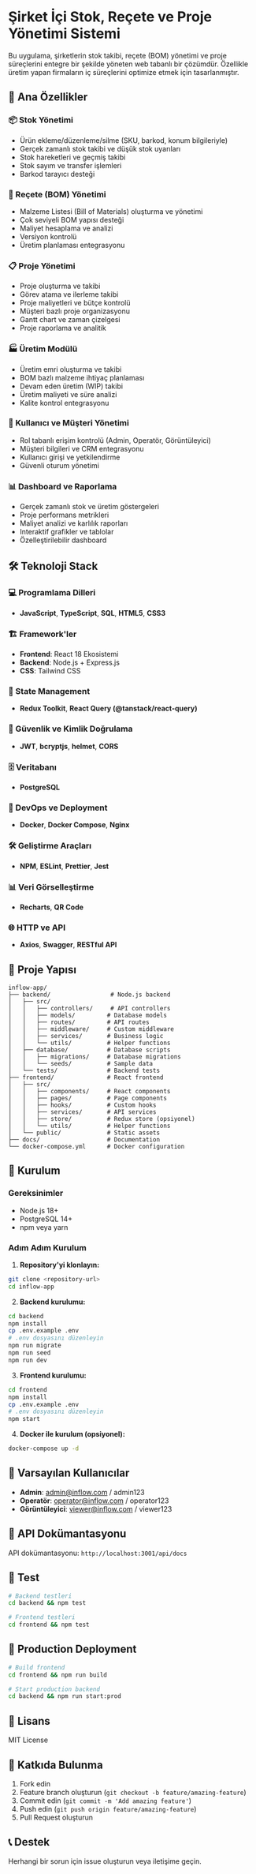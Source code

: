 # Şirket İçi Stok, Reçete ve Proje Yönetimi Sistemi

Bu uygulama, şirketlerin stok takibi, reçete (BOM) yönetimi ve proje süreçlerini entegre bir şekilde yöneten web tabanlı bir çözümdür. Özellikle üretim yapan firmaların iç süreçlerini optimize etmek için tasarlanmıştır.

## 🚀 Ana Özellikler

### 📦 Stok Yönetimi
- Ürün ekleme/düzenleme/silme (SKU, barkod, konum bilgileriyle)
- Gerçek zamanlı stok takibi ve düşük stok uyarıları
- Stok hareketleri ve geçmiş takibi
- Stok sayım ve transfer işlemleri
- Barkod tarayıcı desteği

### 🔧 Reçete (BOM) Yönetimi
- Malzeme Listesi (Bill of Materials) oluşturma ve yönetimi
- Çok seviyeli BOM yapısı desteği
- Maliyet hesaplama ve analizi
- Versiyon kontrolü
- Üretim planlaması entegrasyonu

### 📋 Proje Yönetimi
- Proje oluşturma ve takibi
- Görev atama ve ilerleme takibi
- Proje maliyetleri ve bütçe kontrolü
- Müşteri bazlı proje organizasyonu
- Gantt chart ve zaman çizelgesi
- Proje raporlama ve analitik

### 🏭 Üretim Modülü
- Üretim emri oluşturma ve takibi
- BOM bazlı malzeme ihtiyaç planlaması
- Devam eden üretim (WIP) takibi
- Üretim maliyeti ve süre analizi
- Kalite kontrol entegrasyonu

### 👥 Kullanıcı ve Müşteri Yönetimi
- Rol tabanlı erişim kontrolü (Admin, Operatör, Görüntüleyici)
- Müşteri bilgileri ve CRM entegrasyonu
- Kullanıcı girişi ve yetkilendirme
- Güvenli oturum yönetimi

### 📊 Dashboard ve Raporlama
- Gerçek zamanlı stok ve üretim göstergeleri
- Proje performans metrikleri
- Maliyet analizi ve karlılık raporları
- Interaktif grafikler ve tablolar
- Özelleştirilebilir dashboard

## 🛠 Teknoloji Stack

### 💻 Programlama Dilleri
- **JavaScript**, **TypeScript**, **SQL**, **HTML5**, **CSS3**

### 🏗️ Framework'ler
- **Frontend**: React 18 Ekosistemi
- **Backend**: Node.js + Express.js
- **CSS**: Tailwind CSS

### 🔄 State Management
- **Redux Toolkit**, **React Query (@tanstack/react-query)**

### 🔐 Güvenlik ve Kimlik Doğrulama
- **JWT**, **bcryptjs**, **helmet**, **CORS**

### 🗄️ Veritabanı
- **PostgreSQL**

### 🐳 DevOps ve Deployment
- **Docker**, **Docker Compose**, **Nginx**

### 🛠️ Geliştirme Araçları
- **NPM**, **ESLint**, **Prettier**, **Jest**

### 📊 Veri Görselleştirme
- **Recharts**, **QR Code**

### 🌐 HTTP ve API
- **Axios**, **Swagger**, **RESTful API**

## 📁 Proje Yapısı

```
inflow-app/
├── backend/                 # Node.js backend
│   ├── src/
│   │   ├── controllers/     # API controllers
│   │   ├── models/         # Database models
│   │   ├── routes/         # API routes
│   │   ├── middleware/     # Custom middleware
│   │   ├── services/       # Business logic
│   │   └── utils/          # Helper functions
│   ├── database/           # Database scripts
│   │   ├── migrations/     # Database migrations
│   │   └── seeds/          # Sample data
│   └── tests/              # Backend tests
├── frontend/               # React frontend
│   ├── src/
│   │   ├── components/     # React components
│   │   ├── pages/          # Page components
│   │   ├── hooks/          # Custom hooks
│   │   ├── services/       # API services
│   │   ├── store/          # Redux store (opsiyonel)
│   │   └── utils/          # Helper functions
│   └── public/             # Static assets
├── docs/                   # Documentation
└── docker-compose.yml      # Docker configuration
```

## 🚦 Kurulum

### Gereksinimler
- Node.js 18+
- PostgreSQL 14+
- npm veya yarn

### Adım Adım Kurulum

1. **Repository'yi klonlayın:**
```bash
git clone <repository-url>
cd inflow-app
```

2. **Backend kurulumu:**
```bash
cd backend
npm install
cp .env.example .env
# .env dosyasını düzenleyin
npm run migrate
npm run seed
npm run dev
```

3. **Frontend kurulumu:**
```bash
cd frontend
npm install
cp .env.example .env
# .env dosyasını düzenleyin
npm start
```

4. **Docker ile kurulum (opsiyonel):**
```bash
docker-compose up -d
```

## 🔐 Varsayılan Kullanıcılar

- **Admin**: admin@inflow.com / admin123
- **Operatör**: operator@inflow.com / operator123
- **Görüntüleyici**: viewer@inflow.com / viewer123

## 📖 API Dokümantasyonu

API dokümantasyonu: `http://localhost:3001/api/docs`

## 🧪 Test

```bash
# Backend testleri
cd backend && npm test

# Frontend testleri
cd frontend && npm test
```

## 🚀 Production Deployment

```bash
# Build frontend
cd frontend && npm run build

# Start production backend
cd backend && npm run start:prod
```

## 📄 Lisans

MIT License

## 🤝 Katkıda Bulunma

1. Fork edin
2. Feature branch oluşturun (`git checkout -b feature/amazing-feature`)
3. Commit edin (`git commit -m 'Add amazing feature'`)
4. Push edin (`git push origin feature/amazing-feature`)
5. Pull Request oluşturun

## 📞 Destek

Herhangi bir sorun için issue oluşturun veya iletişime geçin.